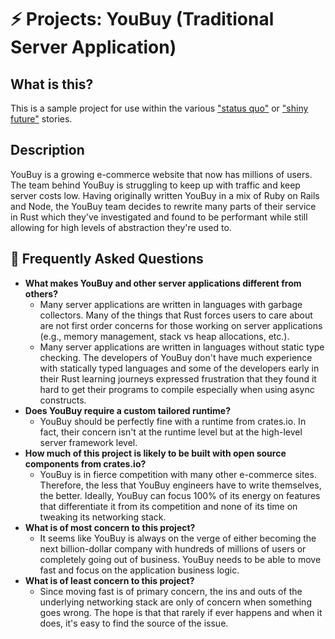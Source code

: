 # ⚡ Projects: YouBuy (Traditional Server Application)

## What is this?

This is a sample project for use within the various ["status quo"] or ["shiny future"] stories.

["status quo"]: ../status_quo.md
["shiny future"]: ../shiny_future.md

## Description

YouBuy is a growing e-commerce website that now has millions of users. The team behind YouBuy is struggling to keep up with traffic and keep server costs low. Having originally written YouBuy in a mix of Ruby on Rails and Node, the YouBuy team decides to rewrite many parts of their service in Rust which they've investigated and found to be performant while still allowing for high levels of abstraction they're used to.

## 🤔 Frequently Asked Questions

* **What makes YouBuy and other server applications different from others?**
    * Many server applications are written in languages with garbage collectors. Many of the things that Rust forces users to care about are not first order concerns for those working on server applications (e.g., memory management, stack vs heap allocations, etc.). 
    * Many server applications are written in languages without static type checking. The developers of YouBuy don't have much experience with statically typed languages and some of the developers early in their Rust learning journeys expressed frustration that they found it hard to get their programs to compile especially when using async constructs.
* **Does YouBuy require a custom tailored runtime?**
    * YouBuy should be perfectly fine with a runtime from crates.io. In fact, their concern isn't at the runtime level but at the high-level server framework level.
* **How much of this project is likely to be built with open source components from crates.io?**
    * YouBuy is in fierce competition with many other e-commerce sites. Therefore, the less that YouBuy engineers have to write themselves, the better. Ideally, YouBuy can focus 100% of its energy on features that differentiate it from its competition and none of its time on tweaking its networking stack.
* **What is of most concern to this project?**
    * It seems like YouBuy is always on the verge of either becoming the next billion-dollar company with hundreds of millions of users or completely going out of business. YouBuy needs to be able to move fast and focus on the application business logic.
* **What is of least concern to this project?**
    * Since moving fast is of primary concern, the ins and outs of the underlying networking stack are only of concern when something goes wrong. The hope is that that rarely if ever happens and when it does, it's easy to find the source of the issue.
